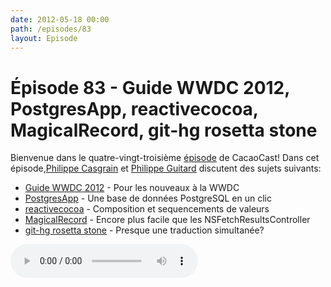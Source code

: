 ```yaml
---
date: 2012-05-18 00:00
path: /episodes/83
layout: Episode
---
```

# Épisode 83 - Guide WWDC 2012, PostgresApp, reactivecocoa, MagicalRecord, git-hg rosetta stone
<p>Bienvenue dans le quatre-vingt-troisième <a href="https://cacaocast.com/media/cacaocast_83.mp3" title="CocoaCast Cacao Episode 83">épisode</a> de CacaoCast! Dans cet épisode,<a href="http://www.twitter.com/philippec" title="Philippe Casgrain sur Twitter">Philippe Casgrain</a> et <a href="http://www.twitter.com/philippeguitard" title="Philippe Guitard sur Twitter">Philippe Guitard</a> discutent des sujets suivants:</p>
<ul><li><a href="http://iphonedevelopment.blogspot.ca/2012/05/wwdc-first-timers-guide-2012-edition.html" title="Guide WWDC 2012">Guide WWDC 2012</a> - Pour les nouveaux à la WWDC</li>
<li><a href="http://www.postgresapp.com/" title="PostgresApp">PostgresApp</a> - Une base de données PostgreSQL en un clic</li>
<li><a href="https://github.com/blog/1107-reactivecocoa-for-a-better-world" title="reactivecocoa">reactivecocoa</a> - Composition et sequencements de valeurs</li>
<li><a href="https://github.com/magicalpanda/magicalrecord" title="MagicalRecord">MagicalRecord</a> - Encore plus facile que les NSFetchResultsController</li>
<li><a href="https://github.com/sympy/sympy/wiki/Git-hg-rosetta-stone" title="git-hg rosetta stone">git-hg rosetta stone</a> - Presque une traduction simultanée?</li>
</ul>
<p><audio controls><source src="https://cacaocast.com/media/cacaocast_83.mp3" type="audio/mpeg"><source src="https://cacaocast.com/media/cacaocast_83.mp3" type="audio/mp4">Votre navigateur ne supporte pas l'élément audio / Your browser does not support the audio element.</audio></p>
